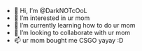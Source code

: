 - 👋 Hi, I’m @DarkNOTcOoL
- 👀 I’m interested in ur mom
- 🌱 I’m currently learning how to do ur mom
- 💞️ I’m looking to collaborate with ur mom
- 📫 ur mom bought me CSGO yayay :D

<!---
DarkNOTcOoL/DarkNOTcOoL is a ✨ special ✨ repository because its `README.md` (this file) appears on your GitHub profile.
You can click the Preview link to take a look at your changes.
--->
